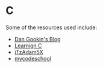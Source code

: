 # C
Some of the resources used include:
* [Dan Gookin's Blog](http://www.c-for-dummies.com/)
* [Learnign C](https://www.lynda.com/C-tutorials/Up-Running-C/173754-2.html)
* [iTzAdam5X](https://www.youtube.com/channel/UC9pq4hre8qZI132O4cok5vA)
* [mycodeschool](https://www.youtube.com/channel/UClEEsT7DkdVO_fkrBw0OTrA)

